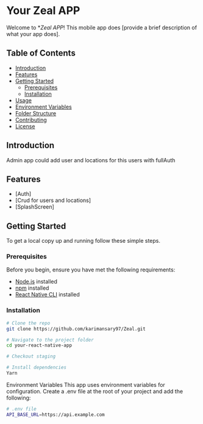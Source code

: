 # Your Zeal APP

Welcome to **Zeal APP*! This mobile app does [provide a brief description of what your app does].

## Table of Contents

- [Introduction](#introduction)
- [Features](#features)
- [Getting Started](#getting-started)
  - [Prerequisites](#prerequisites)
  - [Installation](#installation)
- [Usage](#usage)
- [Environment Variables](#environment-variables)
- [Folder Structure](#folder-structure)
- [Contributing](#contributing)
- [License](#license)

## Introduction

Admin app could add user and locations for this users with fullAuth 

## Features

- [Auth]
- [Crud for users and locations]
- [SplashScreen]

## Getting Started

To get a local copy up and running follow these simple steps.

### Prerequisites

Before you begin, ensure you have met the following requirements:

- [Node.js](https://nodejs.org/) installed
- [npm](https://yarnpkg.com/) installed
- [React Native CLI](https://reactnative.dev/docs/environment-setup) installed

### Installation

```bash
# Clone the repo
git clone https://github.com/karimansary97/Zeal.git

# Navigate to the project folder
cd your-react-native-app

# Checkout staging

# Install dependencies
Yarn
```
Environment Variables
This app uses environment variables for configuration. Create a .env file at the root of your project and add the following:
```bash
# .env file
API_BASE_URL=https://api.example.com
```
 
